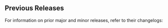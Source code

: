 
## Previous Releases

For information on prior major and minor releases, refer to their changelogs:
